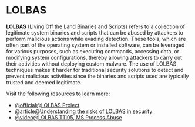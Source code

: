# LOLBAS

**LOLBAS** (Living Off the Land Binaries and Scripts) refers to a collection of legitimate system binaries and scripts that can be abused by attackers to perform malicious actions while evading detection. These tools, which are often part of the operating system or installed software, can be leveraged for various purposes, such as executing commands, accessing data, or modifying system configurations, thereby allowing attackers to carry out their activities without deploying custom malware. The use of LOLBAS techniques makes it harder for traditional security solutions to detect and prevent malicious activities since the binaries and scripts used are typically trusted and deemed legitimate.

Visit the following resources to learn more:

- [@official@LOLBAS Project](https://lolbas-project.github.io/#)
- [@article@Understanding the risks of LOLBAS in security](https://pentera.io/blog/the-lol-isnt-so-funny-when-it-bites-you-in-the-bas/)
- [@video@LOLBAS T1105, MS Process Abuse](https://www.youtube.com/watch?v=fq2_VvAU29g)